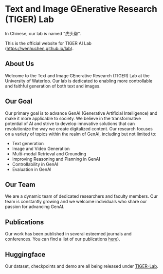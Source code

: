 # Text and Image GEnerative Research (TIGER) Lab

In Chinese, our lab is named "虎头帮".

This is the official website for TIGER AI Lab (https://wenhuchen.github.io/lab). 

## About Us  
Welcome to the Text and Image GEnerative Research (TIGER) Lab at the University of Waterloo. Our lab is dedicated to enabling more controllable and faithful generation of both text and images.   
  
## Our Goal  
Our primary goal is to advance GenAI (Generative Artificial Intelligence) and make it more applicable to society. We believe in the transformative potential of AI and strive to develop innovative solutions that can revolutionize the way we create digitalized content. Our research focuses on a variety of topics within the realm of GenAI, including but not limited to:    
* Text generation
* Image and Video Generation
* Multi-modal Retrieval and Grounding
* Improving Reasoning and Planning in GenAI
* Controllability in GenAI
* Evaluation in GenAI
  
## Our Team  
We are a dynamic team of dedicated researchers and faculty members. Our team is constantly growing and we welcome individuals who share our passion for advancing GenAI.
  
## Publications  
Our work has been published in several esteemed journals and conferences. You can find a list of our publications [here](https://wenhuchen.github.io/publication.html)).  

## Huggingface
Our dataset, checkpoints and demo are all being released under [TIGER-Lab](https://huggingface.co/TIGER-Lab).
